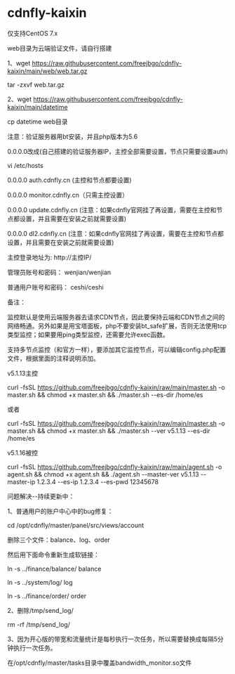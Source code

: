 # cdnfly-kaixin
仅支持CentOS 7.x

web目录为云端验证文件，请自行搭建

1、wget https://raw.githubusercontent.com/freejbgo/cdnfly-kaixin/main/web/web.tar.gz

tar -zxvf web.tar.gz

2、wget https://raw.githubusercontent.com/freejbgo/cdnfly-kaixin/main/datetime

cp datetime web目录

注意：验证服务器用bt安装，并且php版本为5.6

0.0.0.0改成(自己搭建的验证服务器IP，主控全部需要设置，节点只需要设置auth)

vi /etc/hosts

0.0.0.0 auth.cdnfly.cn (主控和节点都要设置)

0.0.0.0 monitor.cdnfly.cn（只需主控设置）

0.0.0.0 update.cdnfly.cn (注意：如果cdnfly官网挂了再设置，需要在主控和节点都设置，并且需要在安装之前就需要设置)

0.0.0.0 dl2.cdnfly.cn (注意：如果cdnfly官网挂了再设置，需要在主控和节点都设置，并且需要在安装之前就需要设置)


主控登录地址为: http://主控IP/

管理员账号和密码： wenjian/wenjian

普通用户账号和密码： ceshi/ceshi



备注：

监控默认是使用云端服务器去请求CDN节点，因此要保持云端和CDN节点之间的网络畅通。另外如果是用宝塔面板，php不要安装bt_safe扩展，否则无法使用tcp类型监控；如果要用ping类型监控，还需要允许exec函数。

支持多节点监控（和官方一样），要添加其它监控节点，可以编辑config.php配置文件，根据里面的注释说明添加。



v5.1.13主控

curl -fsSL https://github.com/freejbgo/cdnfly-kaixin/raw/main/master.sh -o master.sh && chmod +x master.sh && ./master.sh --es-dir /home/es

或者

curl -fsSL https://github.com/freejbgo/cdnfly-kaixin/raw/main/master.sh -o master.sh && chmod +x master.sh && ./master.sh --ver v5.1.13 --es-dir /home/es


v5.1.16被控

curl -fsSL https://github.com/freejbgo/cdnfly-kaixin/raw/main/agent.sh -o agent.sh  && chmod +x agent.sh && ./agent.sh --master-ver v5.1.13 --master-ip 1.2.3.4 --es-ip 1.2.3.4 --es-pwd 12345678



问题解决--持续更新中：


1、普通用户的账户中心中的bug修复：

cd /opt/cdnfly/master/panel/src/views/account

删除三个文件：balance、log、order

然后用下面命令重新生成软链接：

ln -s ../finance/balance/ balance

ln -s ../system/log/ log

ln -s ../finance/order/ order


2、删除/tmp/send_log/

rm -rf /tmp/send_log/


3、因为开心版的带宽和流量统计是每秒执行一次任务，所以需要替换成每隔5分钟执行一次任务。

在/opt/cdnfly/master/tasks目录中覆盖bandwidth_monitor.so文件

